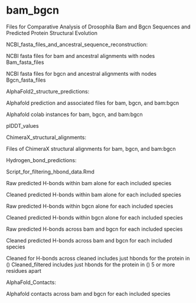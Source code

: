 # bam_bgcn
Files for Comparative Analysis of Drosophila Bam and Bgcn Sequences and Predicted Protein Structural Evolution

NCBI_fasta_files_and_ancestral_sequence_reconstruction:

NCBI fasta files for bam and ancestral alignments with nodes
Bam_fasta_files


NCBI fasta files for bgcn and ancestral alignments with nodes
Bgcn_fasta_files



AlphaFold2_structure_predictions:

Alphafold prediction and associated files for bam, bgcn, and bam:bgcn

Alphafold colab instances for bam, bgcn, and bam:bgcn



plDDT_values



ChimeraX_structural_alignments:

Files of ChimeraX structural alignments for bam, bgcn, and bam:bgcn





Hydrogen_bond_predictions:

Script_for_filtering_hbond_data.Rmd

Raw predicted H-bonds within bam alone for each included species

Cleaned predicted H-bonds within bam alone for each included species

Raw predicted H-bonds within bgcn alone for each included species

Cleaned predicted H-bonds within bgcn alone for each included species

Raw predicted H-bonds across bam and bgcn for each included species

Cleaned predicted H-bonds across bam and bgcn for each included species

Cleaned for H-bonds across cleaned includes just hbonds for the protein in ()
Cleaned_filtered includes just hbonds for the protein in () 5 or more residues apart



AlphaFold_Contacts:

Alphafold contacts across bam and bgcn for each included species
